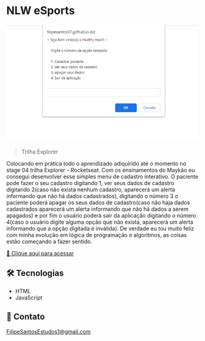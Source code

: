# NLW eSports 

![preview](./.github/preview.png)

> Trilha Explorer

Colocando em prática todo o aprendizado adiquirido até o momento no stage 04 trilha Explorer - Rocketseat. Com os ensinamentos do Maykão eu consegui desenvolver esse simples menu de cadastro interativo. O paciente pode fazer o seu cadastro digitando 1, ver seus dados de cadastro digitando 2(caso não exista nenhum cadastro, aparecerá um alerta informando que não há dados cadastrados), digitando o número 3 o paciente poderá apagar os seus dados de cadastro(caso não haja dados cadastrados aparecerá um alerta informando que não há dados a serem apagados) e por fim o usuário poderá sair da aplicação digitando o número 4(caso o usuário digite alguma opção que não exista, aparecerá um alerta informando que a opção digitada é inválida). De verdade eu tou muito feliz com minha evolução em lógica de programação e algoritmos, as coisas estão começando a fazer sentido.


[🔗 Clique aqui para acessar](https://filipesantos07.github.io/Cadastrando-um-paciente-e-interagindo-com-ele/)

## 🛠️ Tecnologias

- HTML
- JavaScript

## 💛 Contato

FilipeSantosEstudos1@gmail.com